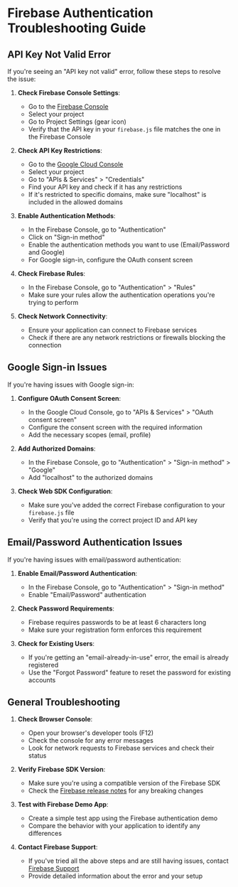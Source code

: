 # Firebase Authentication Troubleshooting Guide

## API Key Not Valid Error

If you're seeing an "API key not valid" error, follow these steps to resolve the issue:

1. **Check Firebase Console Settings**:
   - Go to the [Firebase Console](https://console.firebase.google.com/)
   - Select your project
   - Go to Project Settings (gear icon)
   - Verify that the API key in your `firebase.js` file matches the one in the Firebase Console

2. **Check API Key Restrictions**:
   - Go to the [Google Cloud Console](https://console.cloud.google.com/)
   - Select your project
   - Go to "APIs & Services" > "Credentials"
   - Find your API key and check if it has any restrictions
   - If it's restricted to specific domains, make sure "localhost" is included in the allowed domains

3. **Enable Authentication Methods**:
   - In the Firebase Console, go to "Authentication"
   - Click on "Sign-in method"
   - Enable the authentication methods you want to use (Email/Password and Google)
   - For Google sign-in, configure the OAuth consent screen

4. **Check Firebase Rules**:
   - In the Firebase Console, go to "Authentication" > "Rules"
   - Make sure your rules allow the authentication operations you're trying to perform

5. **Check Network Connectivity**:
   - Ensure your application can connect to Firebase services
   - Check if there are any network restrictions or firewalls blocking the connection

## Google Sign-in Issues

If you're having issues with Google sign-in:

1. **Configure OAuth Consent Screen**:
   - In the Google Cloud Console, go to "APIs & Services" > "OAuth consent screen"
   - Configure the consent screen with the required information
   - Add the necessary scopes (email, profile)

2. **Add Authorized Domains**:
   - In the Firebase Console, go to "Authentication" > "Sign-in method" > "Google"
   - Add "localhost" to the authorized domains

3. **Check Web SDK Configuration**:
   - Make sure you've added the correct Firebase configuration to your `firebase.js` file
   - Verify that you're using the correct project ID and API key

## Email/Password Authentication Issues

If you're having issues with email/password authentication:

1. **Enable Email/Password Authentication**:
   - In the Firebase Console, go to "Authentication" > "Sign-in method"
   - Enable "Email/Password" authentication

2. **Check Password Requirements**:
   - Firebase requires passwords to be at least 6 characters long
   - Make sure your registration form enforces this requirement

3. **Check for Existing Users**:
   - If you're getting an "email-already-in-use" error, the email is already registered
   - Use the "Forgot Password" feature to reset the password for existing accounts

## General Troubleshooting

1. **Check Browser Console**:
   - Open your browser's developer tools (F12)
   - Check the console for any error messages
   - Look for network requests to Firebase services and check their status

2. **Verify Firebase SDK Version**:
   - Make sure you're using a compatible version of the Firebase SDK
   - Check the [Firebase release notes](https://firebase.google.com/support/release-notes/js) for any breaking changes

3. **Test with Firebase Demo App**:
   - Create a simple test app using the Firebase authentication demo
   - Compare the behavior with your application to identify any differences

4. **Contact Firebase Support**:
   - If you've tried all the above steps and are still having issues, contact [Firebase Support](https://firebase.google.com/support)
   - Provide detailed information about the error and your setup 